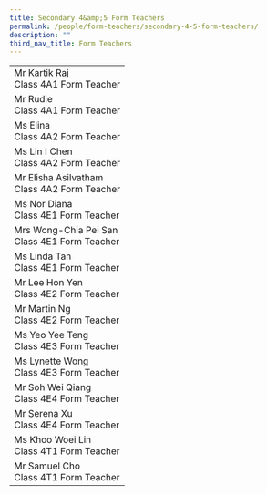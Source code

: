```yaml
---
title: Secondary 4&amp;5 Form Teachers
permalink: /people/form-teachers/secondary-4-5-form-teachers/
description: ""
third_nav_title: Form Teachers
---
```

<table>
<tbody>
<tr>
<td>Mr Kartik Raj<br>Class 4A1 Form Teacher</td>
</tr>
<tr>
<td>Mr Rudie<br>Class 4A1 Form Teacher</td>
</tr>
<tr>
<td>Ms Elina<br>Class 4A2 Form Teacher<br></td>
</tr>
<tr>
<td>Ms Lin I Chen<br>Class 4A2 Form Teacher</td>
</tr>
<tr>
<td>Mr Elisha Asilvatham<br>Class 4A2 Form Teacher</td>
</tr>
<tr>
</tr>
<tr>
<td>Ms Nor Diana<br>Class 4E1 Form Teacher<br></td>
</tr>
<tr>
<td>Mrs Wong-Chia Pei San<br>Class 4E1 Form Teacher</td>
</tr>
<tr>
<td>Ms Linda Tan<br>Class 4E1 Form Teacher</td>
</tr>
<tr>
<td>Mr Lee Hon Yen<br>Class 4E2&nbsp;Form Teacher<br></td>
</tr>
<tr>
<td>Mr Martin Ng<br>Class 4E2 Form Teacher</td>
</tr>
<tr>
<td>Ms Yeo Yee Teng<br>Class 4E3 Form Teacher<br></td>
</tr>
<tr>
<td>Ms Lynette Wong<br>Class 4E3 Form Teacher</td>
</tr>
<tr>
<td>Mr Soh Wei Qiang<br>Class 4E4 Form Teacher<strong><br></strong></td>
</tr>
<tr>
<td>Mr Serena Xu<br>Class 4E4 Form Teacher</td>
</tr>
<tr>
<td>Ms Khoo Woei Lin<br>Class 4T1 Form Teacher</td>
</tr>
<tr>
<td>Mr Samuel Cho<br>Class 4T1 Form Teacher</td>
</tr>
</tbody>
</table>